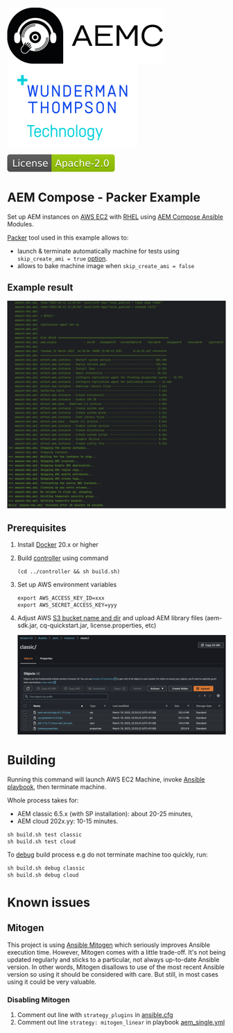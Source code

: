 ![AEM Compose Logo](https://github.com/wttech/aemc-ansible/raw/main/docs/logo-with-text.png)
[![WTT Logo](https://github.com/wttech/aemc-ansible/raw/main/docs/wtt-logo.png)](https://www.wundermanthompson.com/service/technology)

[![Apache License, Version 2.0, January 2004](https://github.com/wttech/aemc-ansible/raw/main/docs/apache-license-badge.svg)](http://www.apache.org/licenses/)

# AEM Compose - Packer Example

Set up AEM instances on [AWS EC2](https://aws.amazon.com/ec2/) with [RHEL](https://www.redhat.com/en/technologies/linux-platforms/enterprise-linux) using [AEM Compose Ansible](https://github.com/wttech/aemc-ansible) Modules.

[Packer](https://www.packer.io/) tool used in this example allows to:

* launch & terminate automatically machine for tests using `skip_create_ami = true` [option](https://developer.hashicorp.com/packer/plugins/builders/amazon/ebs#skip_create_ami).
* allows to bake machine image when `skip_create_ami = false`

## Example result

![Packer Result](docs/packer-result2.png)

## Prerequisites

1. Install [Docker](https://docs.docker.com/get-docker/) 20.x or higher

2. Build [controller](../controller/README.md) using command

   ```shell
   (cd ../controller && sh build.sh)
   ```

3. Set up AWS environment variables

   ```shell
   export AWS_ACCESS_KEY_ID=xxx
   export AWS_SECRET_ACCESS_KEY=yyy
   ```

4. Adjust AWS [S3 bucket name and dir](group_vars/all/aem.yml#L7-L8) and upload AEM library files (aem-sdk.jar, cq-quickstart.jar, license.properties, etc)

   ![S3 Files Structure](docs/s3-files-overview3.png)

# Building 

Running this command will launch AWS EC2 Machine, invoke [Ansible playbook](aem_single.yml), then terminate machine.

Whole process takes for:

- AEM classic 6.5.x (with SP installation): about 20-25 minutes,
- AEM cloud 202x.yy: 10-15 minutes.

```shell
sh build.sh test classic
sh build.sh test cloud
```

To [debug](https://developer.hashicorp.com/packer/docs/commands/build#debug) build process e.g do not terminate machine too quickly, run:

```shell
sh build.sh debug classic
sh build.sh debug cloud
```

# Known issues

## Mitogen

This project is using [Ansible Mitogen](https://mitogen.networkgenomics.com/ansible_detailed.html#demo) which seriously improves Ansible execution time.
However, Mitogen comes with a little trade-off. It's not being updated regularly and sticks to a particular, not always up-to-date Ansible version. In other words, Mitogen disallows to use of the most recent Ansible version so using it should be considered with care. But still, in most cases using it could be very valuable.

### Disabling Mitogen

1. Comment out line with `strategy_plugins` in [ansible.cfg](ansible.cfg)
2. Comment out line `strategy: mitogen_linear` in playbook [aem_single.yml](aem_single.yml)
